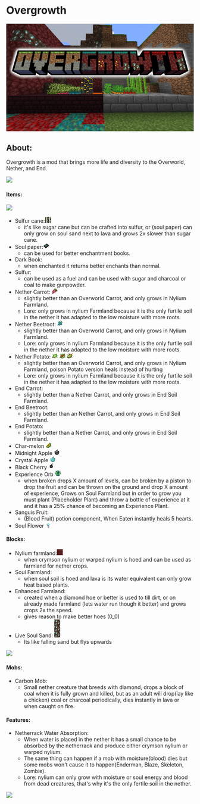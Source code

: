 # Overgrowth
<img src="https://github.com/creep3rcrafter/Overgrowth/blob/main/docs/images/Overgrowth%20Demo.png">

## About:

Overgrowth is a mod that brings more life and diversity to the Overworld, Nether, and End.

<p align="left">
<img src="https://media.giphy.com/media/qDGiXIL0htzZz9bV2i/giphy-downsized.gif">
</p>

#### Items:

<p align="left">
<img src="https://media.giphy.com/media/WMoHiwTHsSrcExuXzM/giphy.gif">
</p>

- Sulfur cane:<img src="https://github.com/creep3rcrafter/Overgrowth/blob/main/src/main/resources/assets/overgrowth/textures/block/sulfur_cane_block.png">
  - it's like sugar cane but can be crafted into sulfur, or (soul paper) can only grow on soul sand next to lava and grows 2x slower than sugar cane.
- Soul paper:<img src="https://github.com/creep3rcrafter/Overgrowth/blob/main/src/main/resources/assets/overgrowth/textures/item/soul_paper.png">
  - can be used for better enchantment books.
- Dark Book:
  - when enchanted it returns better enchants than normal.
- Sulfur:
  - can be used as a fuel and can be used with sugar and charcoal or coal to make gunpowder.
- Nether Carrot: <img src="https://github.com/creep3rcrafter/Overgrowth/blob/main/src/main/resources/assets/overgrowth/textures/item/nether_carrot.png">
  - slightly better than an Overworld Carrot, and only grows in Nylium Farmland.
  - Lore: only grows in nylium Farmland because it is the only furtile soil in the nether it has adapted to the low moisture with more roots.
- Nether Beetroot: <img src="https://github.com/creep3rcrafter/Overgrowth/blob/main/src/main/resources/assets/overgrowth/textures/item/nether_beetroot.png">
  - slightly better than an Overworld Carrot, and only grows in Nylium Farmland.
  - Lore: only grows in nylium Farmland because it is the only furtile soil in the nether it has adapted to the low moisture with more roots.
- Nether Potato: <img src="https://github.com/creep3rcrafter/Overgrowth/blob/main/src/main/resources/assets/overgrowth/textures/item/nether_potato.png"> <img src="https://github.com/creep3rcrafter/Overgrowth/blob/main/src/main/resources/assets/overgrowth/textures/item/baked_nether_potato.png"> <img src="https://github.com/creep3rcrafter/Overgrowth/blob/main/src/main/resources/assets/overgrowth/textures/item/nether_poisonous_potato.png">
  - slightly better than an Overworld Carrot, and only grows in Nylium Farmland, poison Potato version heals instead of hurting
  - Lore: only grows in nylium Farmland because it is the only furtile soil in the nether it has adapted to the low moisture with more roots.
- End Carrot:
  - slightly better than a Nether Carrot, and only grows in End Soil Farmland.
- End Beetroot:
  - slightly better than an Nether Carrot, and only grows in End Soil Farmland.
- End Potato:
  - slightly better than a Nether Carrot, and only grows in End Soil Farmland.
- Char-melon <img src="https://github.com/creep3rcrafter/Overgrowth/blob/main/src/main/resources/assets/overgrowth/textures/item/nether_melon_slice.png">
- Midnight Apple <img src="https://github.com/creep3rcrafter/Overgrowth/blob/main/src/main/resources/assets/overgrowth/textures/item/midnight_apple.png">
- Crystal Apple <img src="https://github.com/creep3rcrafter/Overgrowth/blob/main/src/main/resources/assets/overgrowth/textures/item/crystal_apple.png">
- Black Cherry <img src="https://github.com/creep3rcrafter/Overgrowth/blob/main/src/main/resources/assets/overgrowth/textures/item/black_cherry.png">
- Experience Orb <img src="https://github.com/creep3rcrafter/Overgrowth/blob/main/src/main/resources/assets/overgrowth/textures/item/experience_orb.png">
  - when broken drops X amount of levels, can be broken by a piston to drop the fruit and can be thrown on the ground and drop X amount of experience, Grows on Soul Farmland but in order to grow you must plant (Placeholder Plant) and throw a bottle of experience at it and it has a 25% chance of becoming an Experience Plant.
- Sanguis Fruit:
  - (Blood Fruit) potion component, When Eaten instantly heals 5 hearts.
- Soul Flower <img src="https://github.com/creep3rcrafter/Overgrowth/blob/main/src/main/resources/assets/overgrowth/textures/item/soul_Flower.png"> 
#### Blocks:
- Nylium farmland:<img src="https://github.com/creep3rcrafter/Overgrowth/blob/main/src/main/resources/assets/overgrowth/textures/block/nylium_farmland_top.png">
  - when crymson nylium or warped nylium is hoed and can be used as farmland for nether crops.
- Soul Farmland:
  - when soul soil is hoed and lava is its water equivalent can only grow heat based plants.
- Enhanced Farmland:
  - created when a diamond hoe or better is used to till dirt, or on already made farmland (lets water run though it better) and grows crops 2x the speed.
  - gives reason to make better hoes (0_0)
- Live Soul Sand: <img src="https://github.com/creep3rcrafter/Overgrowth/blob/main/src/main/resources/assets/overgrowth/textures/block/live_soul_sand.png">
  - Its like falling sand but flys upwards

<p align="left">
  <img src="https://media.giphy.com/media/tprVFhDNxSxLygPNzL/giphy.gif">
</p>

#### Mobs:
- Carbon Mob:
  - Small nether creature that breeds with diamond, drops a block of coal when it is fully grown and killed, but as an adult will drop(lay like a chicken) coal or charcoal periodically, dies instantly in lava or when caught on fire.
#### Features:
- Netherrack Water Absorption:
  - When water is placed in the nether it has a small chance to be absorbed by the netherrack and produce either crymson nylium or warped nylium.
  - The same thing can happen if a mob with moisture(blood) dies but some mobs won't cause it to happen(Enderman, Blaze, Skeleton, Zombie). 
  - Lore: nylium can only grow with moisture or soul energy and blood from dead creatures, that's why it's the only fertile soil in the nether.

<p align="left">
<img src="https://media.giphy.com/media/wUVnutpcbDPozt6m12/giphy.gif">
</p>
